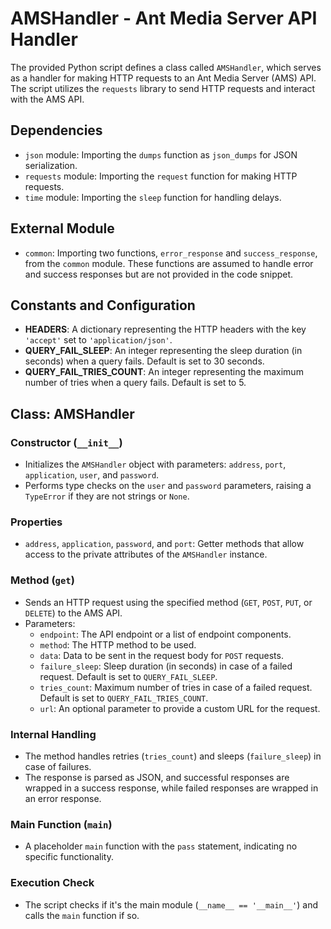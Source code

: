 # AMSHandler - Ant Media Server API Handler

The provided Python script defines a class called `AMSHandler`, which serves as a handler for making HTTP requests to an Ant Media Server (AMS) API. The script utilizes the `requests` library to send HTTP requests and interact with the AMS API.

## Dependencies

- `json` module: Importing the `dumps` function as `json_dumps` for JSON serialization.
- `requests` module: Importing the `request` function for making HTTP requests.
- `time` module: Importing the `sleep` function for handling delays.

## External Module

- `common`: Importing two functions, `error_response` and `success_response`, from the `common` module. These functions are assumed to handle error and success responses but are not provided in the code snippet.

## Constants and Configuration

- **HEADERS**: A dictionary representing the HTTP headers with the key `'accept'` set to `'application/json'`.
- **QUERY_FAIL_SLEEP**: An integer representing the sleep duration (in seconds) when a query fails. Default is set to 30 seconds.
- **QUERY_FAIL_TRIES_COUNT**: An integer representing the maximum number of tries when a query fails. Default is set to 5.

## Class: AMSHandler

### Constructor (`__init__`)

- Initializes the `AMSHandler` object with parameters: `address`, `port`, `application`, `user`, and `password`.
- Performs type checks on the `user` and `password` parameters, raising a `TypeError` if they are not strings or `None`.

### Properties

- `address`, `application`, `password`, and `port`: Getter methods that allow access to the private attributes of the `AMSHandler` instance.

### Method (`get`)

- Sends an HTTP request using the specified method (`GET`, `POST`, `PUT`, or `DELETE`) to the AMS API.
- Parameters:
  - `endpoint`: The API endpoint or a list of endpoint components.
  - `method`: The HTTP method to be used.
  - `data`: Data to be sent in the request body for `POST` requests.
  - `failure_sleep`: Sleep duration (in seconds) in case of a failed request. Default is set to `QUERY_FAIL_SLEEP`.
  - `tries_count`: Maximum number of tries in case of a failed request. Default is set to `QUERY_FAIL_TRIES_COUNT`.
  - `url`: An optional parameter to provide a custom URL for the request.

### Internal Handling

- The method handles retries (`tries_count`) and sleeps (`failure_sleep`) in case of failures.
- The response is parsed as JSON, and successful responses are wrapped in a success response, while failed responses are wrapped in an error response.

### Main Function (`main`)

- A placeholder `main` function with the `pass` statement, indicating no specific functionality.

### Execution Check

- The script checks if it's the main module (`__name__ == '__main__'`) and calls the `main` function if so.
